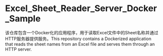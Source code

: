 # Excel_Sheet_Reader_Server_Docker_Sample
该仓库包含一个Docker化的应用程序，用于读取Excel文件中的Sheet名称并通过HTTP服务器提供服务。This repository contains a Dockerized application that reads the sheet names from an Excel file and serves them through an HTTP server. 
